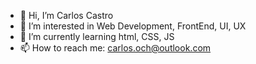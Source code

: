 - 👋 Hi, I’m Carlos Castro
- 👀 I’m interested in Web Development, FrontEnd, UI, UX
- 🌱 I’m currently learning html, CSS, JS
- 📫 How to reach me: carlos.och@outlook.com 

<!---
CarlosOCH/CarlosOCH is a ✨ special ✨ repository because its `README.md` (this file) appears on your GitHub profile.
You can click the Preview link to take a look at your changes.
--->
